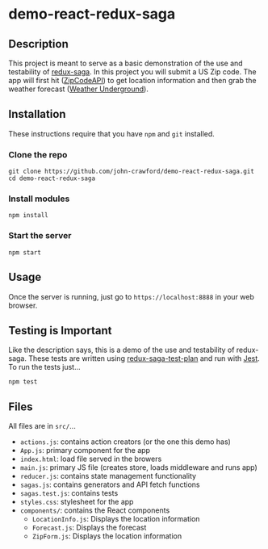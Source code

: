 # demo-react-redux-saga

## Description
This project is meant to serve as a basic demonstration of the use and testability of [redux-saga](https://github.com/redux-saga/redux-saga). In this project you will submit a US Zip code. The app will first hit ([ZipCodeAPI](http://www.zipcodeapi.com)) to get location information and then grab the weather forecast ([Weather Underground](https://www.wunderground.com/weather/api/)).

## Installation
These instructions require that you have `npm` and `git` installed.

### Clone the repo
```
git clone https://github.com/john-crawford/demo-react-redux-saga.git
cd demo-react-redux-saga
```

### Install modules
```
npm install
```

### Start the server
```
npm start
```

## Usage
Once the server is running, just go to `https://localhost:8888` in your web browser. 

## Testing is Important
Like the description says, this is a demo of the use and testability of redux-saga. These tests are written using [redux-saga-test-plan](https://github.com/jfairbank/redux-saga-test-plan) and run with [Jest](https://facebook.github.io/jest/). To run the tests just...
```
npm test
```

## Files
All files are in `src/`...

- `actions.js`: contains action creators (or the one this demo has)
- `App.js`: primary component for the app
- `index.html`: load file served in the browers
- `main.js`: primary JS file (creates store, loads middleware and runs app)
- `reducer.js`: contains state management functionality
- `sagas.js`: contains generators and API fetch functions
- `sagas.test.js`: contains tests
- `styles.css`: stylesheet for the app
- `components/`: contains the React components 
  - `LocationInfo.js`: Displays the location information
  - `Forecast.js`: Displays the forecast
  - `ZipForm.js`: Displays the location information

